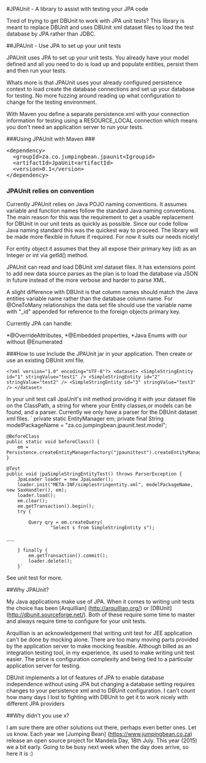 #JPAUnit - A library to assist with testing your JPA code

Tired of trying to get DBUnit to work with JPA unit tests? This library
is meant to replace DBUnit and uses DBUnit xml dataset files to load the test 
database by JPA rather than JDBC.

##JPAUnit - Use JPA to set up your unit tests

JPAUnit uses JPA to set up your unit tests. You already have your model defined and
all you need to do is load up and populate entities, persist them and then run your
tests. 

Whats more is that JPAUnit uses your already configured persistence context to load
create the database connections and set up your database for testing. No more
fuzzing around reading up what configuration to change for the testing environment.

With Maven you define a separate persistence.xml with your connection information for
testing using a RESOURCE_LOCAL connection which means you don't need an application
server to run your tests.

###Using JPAUnit with Maven ###

<pre>
&lt;dependency&gt;
  &lt;groupId&gt;za.co.jumpingbean.jpaunit&lt;Igroupid&gt;
  &lt;artifactId&gt;JpaUnit&lt;artifactId&gt;
  &lt;version&gt;0.1&lt;/version&gt;
&lt;/dependency&gt;
</pre>

### JPAUnit relies on convention

Currently JPAUnit relies on Java POJO naming conventions. It assumes variable and 
function names follow the standard Java naming conventions. The main reason for
this was the requirement to get a usable replacement for DBUnit in our unit tests
as quickly as possible. Since our code follow Java naming standard this was the
quickest way to proceed. The library will be made more flexible in future if 
required. For now it suits our needs nicely!

For entity object it assumes that they all expose their primary key (id) as an 
Integer or int via getId() method.

JPAUnit can read and load DBUnit xml dataset files. It has extensions point to
add new data source parses as the plan is to load the database via JSON in future
instead of the more verbose and harder to parse XML.

A slight difference with DBUnit is that column names should match the Java entities
variable name rather than the database column name. For @OneToMany relationships the
data set file should use the variable name with "_id" appended for reference to the
foreign objects primary key.

Currently JPA can handle:

*@OverrideAttributes,
*@Embedded properties,
*Java Enums with our without @Enumerated


###How to use
Include the JPAUnit jar in your application. Then create or use an existing DBUnit
xml file.

`<?xml version="1.0" encoding="UTF-8"?>
<dataset>
    <SimpleStringEntity id="1" stringValue="test1" />
    <SimpleStringEntity id="2" stringValue="test2" />
    <SimpleStringEntity id="3" stringValue="test3" />
</dataset>`

In your unit test call JpaUnit's init method providing it with your dataset file on
the ClassPath, a string for where your Entity classes,or models can be found, and
a parser. Currently we only have a parser for the DBUnit dataset xml files.
`
    private static EntityManager em;
    private final String modelPackageName = "za.co.jumpingbean.jpaunit.test.model";

    @BeforeClass
    public static void beforeClass() {
        em = Persistence.createEntityManagerFactory("jpaunittest").createEntityManager();
    }

    @Test
    public void jpaSimpleStringEntityTest() throws ParserException {
        JpaLoader loader = new JpaLoader();
        loader.init("META-INF/simplestringentity.xml", modelPackageName, new SaxHandler(), em);
        loader.load();
        em.clear();
        em.getTransaction().begin();
        try {

            Query qry = em.createQuery(
                    "Select s from SimpleStringEntity s");
.....

        } finally {
            em.getTransaction().commit();
            loader.delete();
        }`

See unit test for more.

##Why JPAUnit?

My Java applications make use of JPA. When it comes to writing unit tests the
choice has been  [Arquillian] (http://arquillian.org/) or [DBUnit]
(http://dbunit.sourceforge.net/). Both of these require some time to master and always
require time to configure for your unit tests.

Arquillian is an acknowledgement that writing unit test for JEE application can't
be done by mocking alone. There are too many moving parts provided by the application
server to make mocking feasible. Although billed as an integration testing 
tool, in my experience, its used to make writing unit test easier. The price is 
configuration complexity and being tied to a particular application server for
testing.

DBUnit implements a lot of features of JPA to enable database independence without
using JPA but changing a database setting requires changes to your persistence xml
and to DBUnit configuration. I can't count how many days I lost to fighting with 
DBUnit to get it to work nicely with different JPA providers

##Why didn't you use x?

I am sure there are other solutions out there, perhaps even better ones. Let us know.
Each year we [Jumping Bean] (https://www.jumpingbean.co.za) release an open source
project for Mandela Day, 18th July. This year (2015) we a bit early. Going to be
busy next week when the day does arrive, so here it is :)
